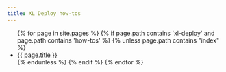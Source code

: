 ```yaml
---
title: XL Deploy how-tos
---
```


<ul>
{% for page in site.pages %}
	{% if page.path contains 'xl-deploy' and page.path contains 'how-tos' %}
		{% unless page.path contains "index" %}
			<li><a href="{{ page.url }}">{{ page.title }}</a></li>
		{% endunless %}
	{% endif %}
{% endfor %}
</ul>